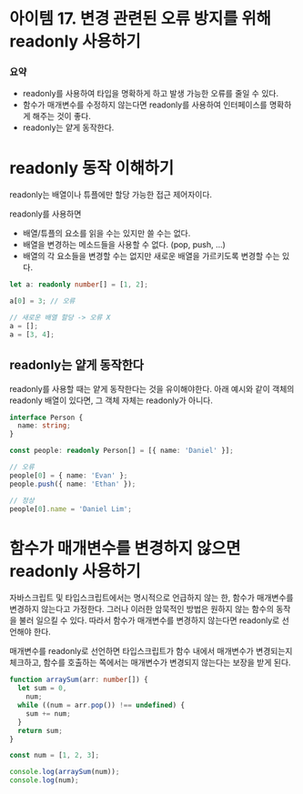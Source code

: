 # 아이템 17. 변경 관련된 오류 방지를 위해 readonly 사용하기

### 요약

- readonly를 사용하여 타입을 명확하게 하고 발생 가능한 오류를 줄일 수 있다.
- 함수가 매개변수를 수정하지 않는다면 readonly를 사용하여 인터페이스를 명확하게 해주는 것이 좋다.
- readonly는 얕게 동작한다.

# readonly 동작 이해하기

readonly는 배열이나 튜플에만 할당 가능한 접근 제어자이다.

readonly를 사용하면

- 배열/튜플의 요소를 읽을 수는 있지만 쓸 수는 없다.
- 배열을 변경하는 메소드들을 사용할 수 없다. (pop, push, ...)
- 배열의 각 요소들을 변경할 수는 없지만 새로운 배열을 가르키도록 변경할 수는 있다.

```ts
let a: readonly number[] = [1, 2];

a[0] = 3; // 오류

// 새로운 배열 할당 -> 오류 X
a = [];
a = [3, 4];
```

## readonly는 얕게 동작한다

readonly를 사용할 때는 얕게 동작한다는 것을 유이해야한다. 아래 예시와 같이 객체의 readonly 배열이 있다면, 그 객체 자체는 readonly가 아니다.

```ts
interface Person {
  name: string;
}

const people: readonly Person[] = [{ name: 'Daniel' }];

// 오류
people[0] = { name: 'Evan' };
people.push({ name: 'Ethan' });

// 정상
people[0].name = 'Daniel Lim';
```

# 함수가 매개변수를 변경하지 않으면 readonly 사용하기

자바스크립트 및 타입스크립트에서는 명시적으로 언급하지 않는 한, 함수가 매개변수를 변경하지 않는다고 가정한다. 그러나 이러한 암묵적인 방법은 원하지 않는 함수의 동작을 불러 일으킬 수 있다. 따라서 함수가 매개변수를 변경하지 않는다면 readonly로 선언해야 한다.

매개변수를 readonly로 선언하면 타입스크립트가 함수 내에서 매개변수가 변경되는지 체크하고, 함수를 호출하는 쪽에서는 매개변수가 변경되지 않는다는 보장을 받게 된다.

```ts
function arraySum(arr: number[]) {
  let sum = 0,
    num;
  while ((num = arr.pop()) !== undefined) {
    sum += num;
  }
  return sum;
}

const num = [1, 2, 3];

console.log(arraySum(num));
console.log(num);
```

